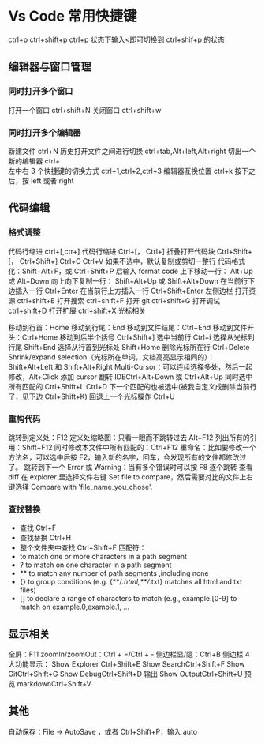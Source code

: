 # Vs Code 常用快捷键

ctrl+p
ctrl+shift+p
ctrl+p 状态下输入<即可切换到 ctrl+shif+p 的状态

## 编辑器与窗口管理

### 同时打开多个窗口

打开一个窗口 ctrl+shift+N
关闭窗口 ctrl+shift+w

### 同时打开多个编辑器

新建文件 ctrl+N
历史打开文件之间进行切换 ctrl+tab,Alt+left,Alt+right
切出一个新的编辑器 ctrl+\
左中右 3 个快捷键的切换方式 ctrl+1,ctrl+2,ctrl+3
编辑器互换位置 ctrl+k 按下之后，按 left 或者 right

## 代码编辑

### 格式调整

代码行缩进 ctrl+[,ctr+]
代码行缩进 Ctrl+[， Ctrl+]
折叠打开代码块 Ctrl+Shift+[， Ctrl+Shift+]
Ctrl+C Ctrl+V 如果不选中，默认复制或剪切一整行
代码格式化：Shift+Alt+F，或 Ctrl+Shift+P 后输入 format code
上下移动一行： Alt+Up 或 Alt+Down
向上向下复制一行： Shift+Alt+Up 或 Shift+Alt+Down
在当前行下边插入一行 Ctrl+Enter
在当前行上方插入一行 Ctrl+Shift+Enter
左侧边栏 打开资源 ctrl+shift+E 打开搜索 ctrl+shift+F 打开 git ctrl+shift+G 打开调试 ctrl+shift+D 打开扩展 ctrl+shift+X 光标相关

移动到行首：Home
移动到行尾：End
移动到文件结尾：Ctrl+End
移动到文件开头：Ctrl+Home
移动到后半个括号 Ctrl+Shift+]
选中当前行 Ctrl+i
选择从光标到行尾 Shift+End
选择从行首到光标处 Shift+Home
删除光标所在行 Ctrl+Delete
Shrink/expand selection（光标所在单词，文档高亮显示相同的）： Shift+Alt+Left 和 Shift+Alt+Right
Multi-Cursor：可以连续选择多处，然后一起修改，Alt+Click 添加 cursor
翻转 IDECtrl+Alt+Down 或 Ctrl+Alt+Up
同时选中所有匹配的 Ctrl+Shift+L
Ctrl+D 下一个匹配的也被选中(被我自定义成删除当前行了，见下边 Ctrl+Shift+K)
回退上一个光标操作 Ctrl+U

### 重构代码

跳转到定义处：F12
定义处缩略图：只看一眼而不跳转过去 Alt+F12
列出所有的引用：Shift+F12
同时修改本文件中所有匹配的：Ctrl+F12
重命名：比如要修改一个方法名，可以选中后按 F2，输入新的名字，回车，会发现所有的文件都修改过了。
跳转到下一个 Error 或 Warning：当有多个错误时可以按 F8 逐个跳转
查看 diff 在 explorer 里选择文件右键 Set file to compare，然后需要对比的文件上右键选择 Compare with 'file_name_you_chose'.

### 查找替换

- 查找 Ctrl+F
- 查找替换 Ctrl+H
- 整个文件夹中查找 Ctrl+Shift+F 匹配符：
- to match one or more characters in a path segment
- ? to match on one character in a path segment
- \*\* to match any number of path segments ,including none
- {} to group conditions (e.g. {\*\*/_.html,\*\*/_.txt} matches all html and txt files)
- [] to declare a range of characters to match (e.g., example.[0-9] to match on example.0,example.1, …

## 显示相关

全屏：F11
zoomIn/zoomOut：Ctrl + =/Ctrl + -
侧边栏显/隐：Ctrl+B
侧边栏 4 大功能显示：
Show Explorer Ctrl+Shift+E
Show SearchCtrl+Shift+F
Show GitCtrl+Shift+G
Show DebugCtrl+Shift+D
输出 Show OutputCtrl+Shift+U
预览 markdownCtrl+Shift+V

## 其他

自动保存：File -> AutoSave ，或者 Ctrl+Shift+P，输入 auto
